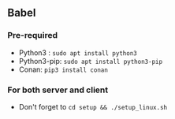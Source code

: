 ## Babel
### Pre-required
 * Python3 : `sudo apt install python3`
 * Python3-pip: `sudo apt install python3-pip`
 * Conan: `pip3 install conan`

### For both server and client
 * Don't forget to `cd setup && ./setup_linux.sh`
